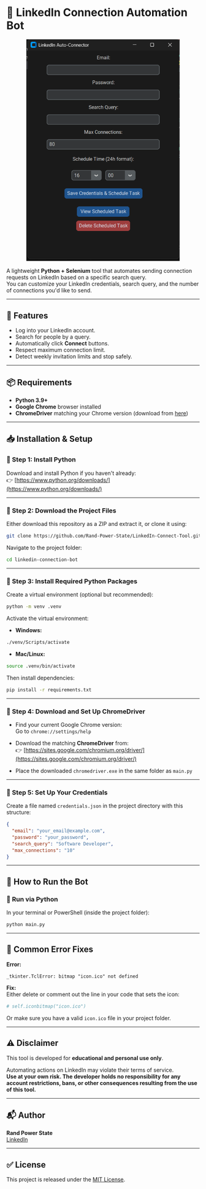 
# 📎 LinkedIn Connection Automation Bot

<p align="center">
  <img src="assets/image2.png" alt="App GUI Screenshot" width="400"/>
</p>


A lightweight **Python + Selenium** tool that automates sending connection requests on LinkedIn based on a specific search query.  
You can customize your LinkedIn credentials, search query, and the number of connections you'd like to send.

---

## 📑 Features

- Log into your LinkedIn account.
- Search for people by a query.
- Automatically click **Connect** buttons.
- Respect maximum connection limit.
- Detect weekly invitation limits and stop safely.

---

## 📦 Requirements

- **Python 3.9+**
- **Google Chrome** browser installed
- **ChromeDriver** matching your Chrome version (download from [here](https://sites.google.com/chromium.org/driver/))

---

## 📥 Installation & Setup

### 📌 Step 1: Install Python

Download and install Python if you haven't already:  
👉 [https://www.python.org/downloads/](https://www.python.org/downloads/)

---

### 📌 Step 2: Download the Project Files

Either download this repository as a ZIP and extract it, or clone it using:

```bash
git clone https://github.com/Rand-Power-State/LinkedIn-Connect-Tool.git
```

Navigate to the project folder:

```bash
cd linkedin-connection-bot
```

---

### 📌 Step 3: Install Required Python Packages

Create a virtual environment (optional but recommended):

```bash
python -m venv .venv
```

Activate the virtual environment:

- **Windows:**

```bash
./venv/Scripts/activate
```

- **Mac/Linux:**

```bash
source .venv/bin/activate
```

Then install dependencies:

```bash
pip install -r requirements.txt
```

---

### 📌 Step 4: Download and Set Up ChromeDriver

- Find your current Google Chrome version:  
  Go to `chrome://settings/help`  

- Download the matching **ChromeDriver** from:  
  👉 [https://sites.google.com/chromium.org/driver/](https://sites.google.com/chromium.org/driver/)

- Place the downloaded `chromedriver.exe` in the same folder as `main.py`

---

### 📌 Step 5: Set Up Your Credentials

Create a file named `credentials.json` in the project directory with this structure:

```json
{
  "email": "your_email@example.com",
  "password": "your_password",
  "search_query": "Software Developer",
  "max_connections": "10"
}
```

---

## 🚀 How to Run the Bot

### 📌 Run via Python

In your terminal or PowerShell (inside the project folder):

```bash
python main.py
```

---

## 🛑 Common Error Fixes

**Error:**

```
_tkinter.TclError: bitmap "icon.ico" not defined
```

**Fix:**  
Either delete or comment out the line in your code that sets the icon:

```python
# self.iconbitmap("icon.ico")
```

Or make sure you have a valid `icon.ico` file in your project folder.

---

## ⚠️ Disclaimer

This tool is developed for **educational and personal use only**.  

Automating actions on LinkedIn may violate their terms of service.  
**Use at your own risk. The developer holds no responsibility for any account restrictions, bans, or other consequences resulting from the use of this tool.**

---

## 📬 Author

**Rand Power State**  
[LinkedIn](https://www.linkedin.com/company/rand-power-state-pty-ltd/)

---

## ✅ License

This project is released under the [MIT License](LICENSE).
